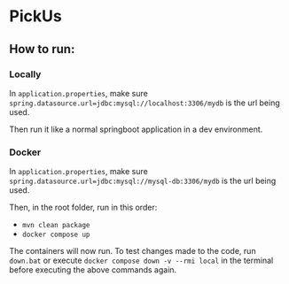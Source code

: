 # PickUs

## How to run:

### Locally
In `application.properties`, make sure `spring.datasource.url=jdbc:mysql://localhost:3306/mydb` is the url being used.

Then run it like a normal springboot application in a dev environment.

### Docker
In `application.properties`, make sure `spring.datasource.url=jdbc:mysql://mysql-db:3306/mydb` is the url being used.

Then, in the root folder, run in this order:
 - `mvn clean package`
 - `docker compose up`

The containers will now run. To test changes made to the code, run `down.bat` or execute `docker compose down -v --rmi local` in the terminal before executing the above commands again.